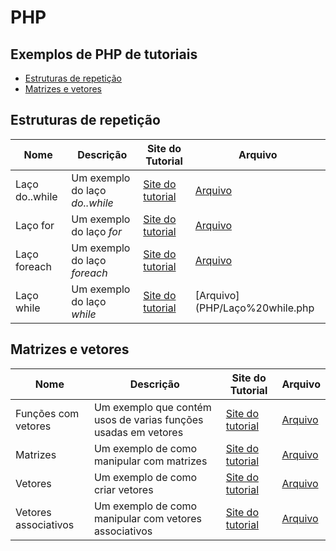 <h1>PHP</h1>

<h2>Exemplos de PHP de tutoriais</h2>

- [Estruturas de repetição](#estruturas-de-repetição)
- [Matrizes e vetores](#matrizes-e-vetores)


## Estruturas de repetição

| Nome           | Descrição                      | Site do Tutorial                                                | Arquivo                             |
| -------------- | ------------------------------ | --------------------------------------------------------------- | ----------------------------------- |
| Laço do..while | Um exemplo do laço *do..while* | [Site do tutorial](https://www.youtube.com/watch?v=zp4LAEM72Sk) | [Arquivo](PHP/Laço%20do..while.php) |
| Laço for       | Um exemplo do laço *for*       | [Site do tutorial](https://www.youtube.com/watch?v=d2SCo4V7pIs) | [Arquivo](PHP/Laço%20for.php)       |
| Laço foreach   | Um exemplo do laço *foreach*   | [Site do tutorial](https://www.youtube.com/watch?v=OooGSofCZ4E) | [Arquivo](PHP/Laço%20foreach.php)   |
| Laço while     | Um exemplo do laço *while*     | [Site do tutorial](https://www.youtube.com/watch?v=91p1hfxgo-Y) | [Arquivo](PHP/Laço%20while.php      |

## Matrizes e vetores

| Nome                 | Descrição                                                      | Site do Tutorial                                                | Arquivo                                   |
| -------------------- | -------------------------------------------------------------- | --------------------------------------------------------------- | ----------------------------------------- |
| Funções com vetores  | Um exemplo que contém usos de varias funções usadas em vetores | [Site do tutorial](https://www.youtube.com/watch?v=3siO-1mQRhc) | [Arquivo](PHP/Funções%20com%20arrays.php) |
| Matrizes             | Um exemplo de como manipular com matrizes                      | [Site do tutorial](https://www.youtube.com/watch?v=3siO-1mQRhc) | [Arquivo](PHP/Matrizes.php)               |
| Vetores              | Um exemplo de como criar vetores                               | [Site do tutorial](https://www.youtube.com/watch?v=3siO-1mQRhc) | [Arquivo](PHP/Vetores.php)                |
| Vetores associativos | Um exemplo de como manipular com vetores associativos          | [Site do tutorial](https://www.youtube.com/watch?v=3siO-1mQRhc) | [Arquivo](PHP/Vetores%20associativos.php) |